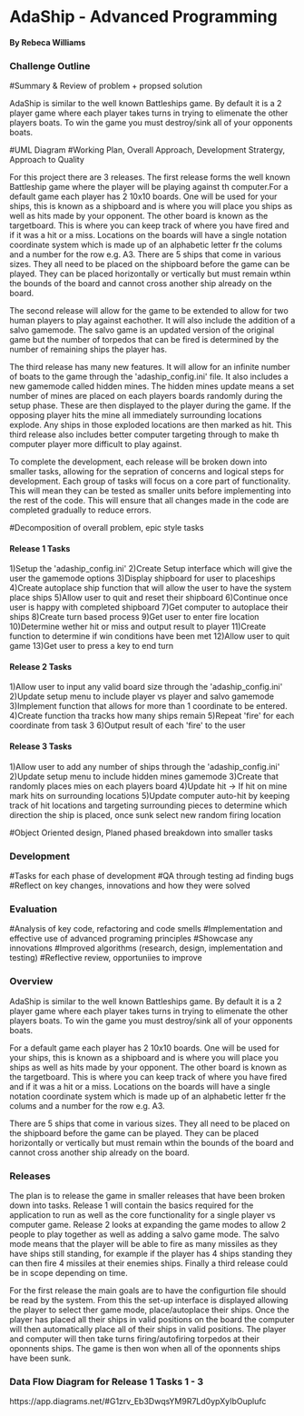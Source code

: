 <h1>AdaShip - Advanced Programming</h1>
<h4>By Rebeca Williams</h4>

<h3>Challenge Outline</h3>
#Summary & Review of problem + propsed solution

AdaShip is similar to the well known Battleships game. By default it is a 2 player game where each player takes turns in trying to elimenate the other players boats. To win the game you must destroy/sink all of your opponents boats.

#UML Diagram
#Working Plan, Overall Approach, Development Stratergy, Approach to Quality

For this project there are 3 releases. The first release forms the well known Battleship game where the player will be playing against th computer.For a default game each player has 2 10x10 boards. One will be used for your ships, this is known as a shipboard and is where you will place you ships as well as hits made by your opponent. The other board is known as the targetboard. This is where you can keep track of where you have fired and if it was a hit or a miss. Locations on the boards will have a single notation coordinate system which is made up of an alphabetic letter fr the colums and a number for the row e.g. A3. There are 5 ships that come in various sizes. They all need to be placed on the shipboard before the game can be played. They can be placed horizontally or vertically but must remain wthin the bounds of the board and cannot cross another ship already on the board.

The second release will allow for the game to be extended to allow for two human players to play against eachother. It will also include the addition of a salvo gamemode. The salvo game is an updated version of the original game but the number of torpedos that can be fired is determined by the number of remaining ships the player has. 

The third release has many new features. It will allow for an infinite number of boats to the game through the 'adaship_config.ini' file. It also includes a new gamemode called hidden mines. The hidden mines update means a set number of mines are placed on each players boards randomly during the setup phase. These are then displayed to the player during the game. If the opposing player hits the mine all immediately surrounding locations explode. Any ships in those exploded locations are then marked as hit. This third release also includes better computer targeting through to make th computer player more difficult to play against.

To complete the development, each release will be broken down into smaller tasks, allowing for the sepration of concerns and logical steps for development. Each group of tasks will focus on a core part of functionality. This will mean they can be tested as smaller units before implementing into the rest of the code. This will ensure that all changes made in the code are completed gradually to reduce errors.

#Decomposition of overall problem, epic style tasks

<h4>Release 1 Tasks</h4>
1)Setup the 'adaship_config.ini'
2)Create Setup interface which will give the user the gamemode options
3)Display shipboard for user to placeships
4)Create autoplace ship function that will allow the user to have the system place ships
5)Allow user to quit and reset their shipboard
6)Continue once user is happy with completed shipboard
7)Get computer to autoplace their ships
8)Create turn based process 
9)Get user to enter fire location
10)Determine wether hit or miss and output result to player
11)Create function to determine if win conditions have been met
12)Allow user to quit game
13)Get user to press a key to end turn

<h4>Release 2 Tasks</h4>
1)Allow user to input any valid board size through the 'adaship_config.ini'
2)Update setup menu to include player vs player and salvo gamemode
3)Implement function that allows for more than 1 coordinate to be entered.
4)Create function tha tracks how many ships remain
5)Repeat 'fire' for each coordinate from task 3
6)Output result of each 'fire' to the user

<h4>Release 3 Tasks</h4>
1)Allow user to add any number of ships through the 'adaship_config.ini'
2)Update setup menu to include hidden mines gamemode
3)Create that randomly places mies on each players board
4)Update hit -> If hit on mine mark hits on surrounding locations
5)Update computer auto-hit by keeping track of hit locations and targeting surrounding pieces to determine which direction the ship is placed, once sunk select new random firing location 

#Object Oriented design, Planed phased breakdown into smaller tasks

<h3>Development</h3>
#Tasks for each phase of development
#QA through testing ad finding bugs
#Reflect on key changes, innovations and how they were solved

<h3>Evaluation</h3>
#Analysis of key code, refactoring and code smells
#Implementation and effective use of advanced programing principles
#Showcase any innovations
#Improved algorithms (research, design, implementation and testing)
#Reflective review, opportuniies to improve

<h3>Overview</h3>

AdaShip is similar to the well known Battleships game. By default it is a 2 player game where each player takes turns in trying to elimenate the other players boats. To win the game you must destroy/sink all of your opponents boats.

For a default game each player has 2 10x10 boards. One will be used for your ships, this is known as a shipboard and is where you will place you ships as well as hits made by your opponent. The other board is known as the targetboard. This is where you can keep track of where you have fired and if it was a hit or a miss. Locations on the boards will have a single notation coordinate system which is made up of an alphabetic letter fr the colums and a number for the row e.g. A3.

There are 5 ships that come in various sizes. They all need to be placed on the shipboard before the game can be played. They can be placed horizontally or vertically but must remain wthin the bounds of the board and cannot cross another ship already on the board.

<h3>Releases</h3>

The plan is to release the game in smaller releases that have been broken down into tasks. Release 1 will contain the basics required for the application to run as well as the core functionality for a single player vs computer game. Release 2 looks at expanding the game modes to allow 2 people to play together as well as adding a salvo game mode. The salvo mode means that the player will be able to fire as many missiles as they have ships still standing, for example if the player has 4 ships standing they can then fire 4 missiles at their enemies ships. Finally a third release could be in scope depending on time.

For the first release the main goals are to have the configurtion file should be read by the system. From this the set-up interface is displayed allowing the player to select ther game mode, place/autoplace their ships. Once the player has placed all their ships in valid positions on the board the computer will then automatically place all of their ships in valid positions. The player and computer will then take turns firing/autofiring torpedos at their oponnents ships. The game is then won when all of the oponnents ships have been sunk.

<h3>Data Flow Diagram for Release 1 Tasks 1 - 3</h3>
https://app.diagrams.net/#G1zrv_Eb3DwqsYM9R7Ld0ypXyIbOuplufc
